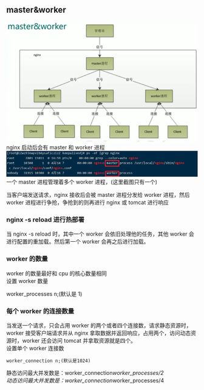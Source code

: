## master&worker

![](Image/master&worker.jpg)
nginx 启动后会有 master 和 worker 进程
![](Image/ps%20-ef%20master%20worker.jpg)
一个 master 进程管理着多个 worker 进程，(这里截图只有一个)

当客户端发送请求，nginx 接收后会被 master 进程分发给 worker 进程，然后 worker 进程进行争抢，争抢到的则再进行 nginx 或 tomcat 进行响应

### nginx -s reload 进行热部署

当 nginx -s reload 时，其中一个 worker 会依旧处理他的任务，其他 worker 会进行配置的重加载。然后第一个 worker 会再之后进行加载。

### worker 的数量

worker 的数量最好和 cpu 的核心数量相同  
设置 worker 数量

worker_processes n;(默认是 1)

### 每个 worker 的连接数量

当发送一个请求，只会占用 worker 的两个或者四个连接数，请求静态资源时，worker 接受客户端请求并从 nginx 拿取数据并返回响应，占用两个，访问动态资源时，worker 还会访问 tomcat 并拿取资源就是四个。  
设置单个 worker 连接数

    worker_connection n;(默认是1024)

静态访问最大并发数是：worker_connection*worker_processes/2  
动态访问最大并发数是：worker_connection*worker_processes/4
